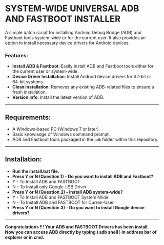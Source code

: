 # SYSTEM-WIDE UNIVERSAL ADB AND FASTBOOT INSTALLER

A simple batch script for installing Android Debug Bridge (ADB) and Fastboot tools system-wide or for the current user. It also provides an option to install necessary device drivers for Android devices.

### Features:
- **Install ADB & Fastboot**: Easily install ADB and Fastboot tools either for the current user or system-wide.
- **Device Driver Installation**: Install Android device drivers for 32-bit or 64-bit systems.
- **Clean Installation**: Removes any existing ADB-related files to ensure a fresh installation.
- **Version Info**: Install the latest version of ADB.

---

## Requirements:
- A Windows-based PC (Windows 7 or later).
- Basic knowledge of Windows command prompt.
- ADB and Fastboot tools packaged in the `adb` folder within this repository.

---

## Installation:
- **Run the install.bat file.**
- **Press Y or N (Question.1) - Do you want to install ADB and Fastboot?**
- Y - To Install ADB and FASTBOOT
- N - To Install only Google USB Driver
- **Press Y or N (Question.2) - Install ADB system-wide?**
- Y - To Install ADB and FASTBOOT System-Wide
- N - To Install ADB and FASTBOOT for Curren-User
- **Press Y or N (Question.3) - Do you want to install Google device drivers?**

---

**Congratulations !!! Your ADB and FASTBOOT Drivers has been install. Now you can access ADB directly by typing ( adb shell ) in address bar of explorer or in cmd.** 
